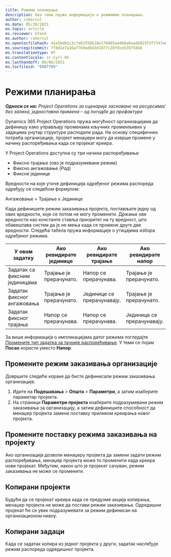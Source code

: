 ```yaml
---
title: Режими планирања
description: Ова тема пружа информације о режимима планирања.
author: ruhercul
ms.date: 05/28/2021
ms.topic: article
ms.reviewer: kfend
ms.author: ruhercul
ms.openlocfilehash: 41e56d01c3cfa62558b10e178085a4408a0aadb023f3f7347a61d121f542bb08
ms.sourcegitcommit: 7f8d1e7a16af769adb43d1877c28fdce53975db8
ms.translationtype: HT
ms.contentlocale: sr-Cyrl-RS
ms.lasthandoff: 08/06/2021
ms.locfileid: "6987769"
---
```

# <a name="scheduling-modes"></a>Режими планирања

_**Односи се на:** Project Operations за сценарије засноване на ресурсима/без залиха, једноставна примена – од погодбе до профактуре_


Dynamics 365 Project Operations пружа могућност организацијама да дефинишу како управљају променама кључних променљивих у задацима унутар структуре расподеле рада. На основу специфичних потреба организације, пројект менаџери могу да изврше промене у начину распоређивања када се пројекат креира.

У Project Operations доступна су три начина распоређивања:

  - Фиксно трајање (ово је подразумевани режим)
  - Фиксно ангажовање (*Рад*)
  - Фиксне јединице

Вредности на које утиче дефиниција одређеног режима распореда одређују се следећом формулом:

  Ангажовање = Трајање x Јединице

Када дефинишете режим заказивања пројекта, постављате једну од ових вредности, које се потом не могу променити. Држање ове вредности као константе ставља приоритет на ту вредност, што обавештава систем да је не мења када се промене друге две вредности. Следећа табела пружа информације о утицајима избора одређеног режима.

| **У овом задатку**             | **Ако ревидирате јединице**   | **Ако ревидирате трајање** | **Ако ревидирате напор**  |
|----------------------|---------------------------|----------------------------|---------------------------|
| Задатак са фиксним јединицама     | Трајање је прерачунато. | Напор се прерачунава.    | Трајање је прерачунато. |
| Задатак фиксног ангажовања    | Трајање је прерачунато. | Јединице се прерачунавају.    | Трајање је прерачунато. |
| Задатак фиксног трајања  | Напор се прерачунава.   | Напор се прерачунава.    | Јединице се прерачунавају.   |

За више информација о импликацијама датог режима погледајте [Промените тип задатка за тачније распоређивање](https://support.microsoft.com/en-us/office/change-the-task-type-for-more-accurate-scheduling-b0b969ad-45bc-4e9e-8967-435587548a72). У теми се појам **Посао** користи уместо **Напор**.

## <a name="change-the-organizations-scheduling-mode"></a>Промените режим заказивања организације

Довршите следеће кораке да бисте дефинисали режим заказивања организације.

1. Идите на **Подешавања** \> **Општа** \> **Параметри**, а затим изаберите параметар пројекта. 
2. На страници **Параметри пројекта** изаберите подразумевани режим заказивања за организацију, а затим дефинишите способност да менаџер пројекта замени поставку приликом креирања новог пројекта.

## <a name="change-the-scheduling-mode-setting-on-a-project"></a>Промените поставку режима заказивања на пројекту

Ако организација дозволи менаџеру пројекта да замени задати режим распоређивања, менаџер пројекта може то променити када креира нови пројекат. Међутим, након што је пројекат сачуван, режим заказивања не може се променити.

## <a name="copied-projects"></a>Копирани пројекти

Будући да се пројекат креира када се предузме акција копирања, менаџер пројекта не може да постави режим заказивања. Одредишни пројекат ће се увек подразумевати за режим дефинисан на организационом нивоу.

## <a name="copied-tasks"></a>Копирани задаци

Када се задатак копира из једног пројекта у други, задатак наслеђује режим распореда одредишног пројекта.
